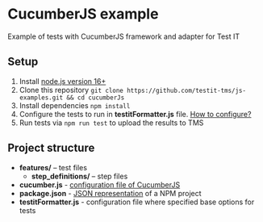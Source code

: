 # CucumberJS example
Example of tests with CucumberJS framework and adapter for Test IT

## Setup

1. Install [node.js version 16+](https://nodejs.org/)
2. Clone this repository `git clone https://github.com/testit-tms/js-examples.git && cd cucumberJs`
3. Install dependencies `npm install`
4. Configure the tests to run in **testitFormatter.js** file. [How to configure?](https://github.com/testit-tms/adapters-js/tree/main/testit-adapter-cucumber#configuration)
5. Run tests via `npm run test` to upload the results to TMS

## Project structure

* **features/** – test files
    * **step_definitions/** – step files
* **cucumber.js** - [configuration file of CucumberJS](https://github.com/cucumber/cucumber-js/blob/main/docs/configuration.md#configuration)
* **package.json** - [JSON representation](https://docs.npmjs.com/cli/v9/configuring-npm/package-json?v=true) of a NPM project
* **testitFormatter.js** - configuration file where specified base options for tests
